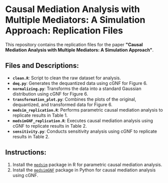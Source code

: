 # Causal Mediation Analysis with Multiple Mediators: A Simulation Approach: Replication Files

This repository contains the replication files for the paper **"Causal Mediation Analysis with Multiple Mediators: A Simulation Approach"**.

## Files and Descriptions:

- **`clean.R`**: Script to clean the raw dataset for analysis.
- **`deq.py`**: Generates the dequantized data using cGNF for Figure 6.
- **`normalizing.py`**: Transforms the data into a standard Gaussian distribution using cGNF for Figure 6.
- **`transformation_plot.py`**: Combines the plots of the original, dequantized, and transformed data for Figure 6.
- **`medsim_replication.R`**: Performs parametric causal mediation analysis to replicate results in Table 1.
- **`medsimGNF_replication.R`**: Executes causal mediation analysis using cGNF to replicate results in Table 2.
- **`sensitivity.py`**: Conducts sensitivity analysis using cGNF to replicate results in Table 2.

## Instructions:

1. Install the [`medsim`](https://github.com/JesseZhou-1/medsim) package in R for parametric causal mediation analysis.
2. Install the [`medsimGNF`](https://github.com/JesseZhou-1/medsimGNF) package in Python for causal mediation analysis using cGNF.
